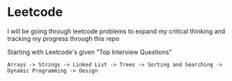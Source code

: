 # Leetcode

I will be going through leetcode problems to expand my critical thinking and tracking my progress through this repo

Starting with Leetcode's given "Top Interview Questions"
    
    Arrays -> Strings -> Linked List -> Trees -> Sorting and Searching -> Dynamic Programming -> Design

